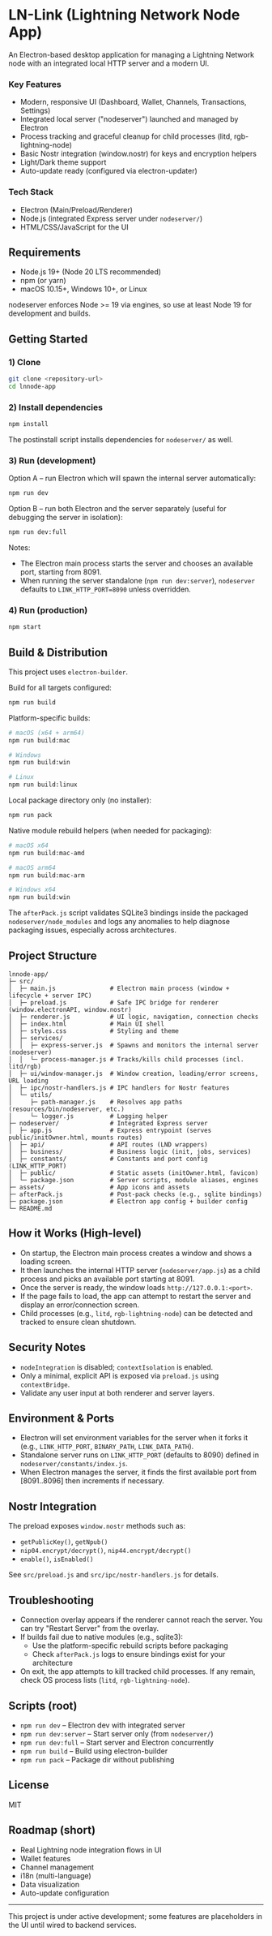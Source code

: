 # LN-Link (Lightning Network Node App)

An Electron-based desktop application for managing a Lightning Network node with an integrated local HTTP server and a modern UI.

### Key Features

- Modern, responsive UI (Dashboard, Wallet, Channels, Transactions, Settings)
- Integrated local server ("nodeserver") launched and managed by Electron
- Process tracking and graceful cleanup for child processes (litd, rgb-lightning-node)
- Basic Nostr integration (window.nostr) for keys and encryption helpers
- Light/Dark theme support
- Auto-update ready (configured via electron-updater)

### Tech Stack

- Electron (Main/Preload/Renderer)
- Node.js (integrated Express server under `nodeserver/`)
- HTML/CSS/JavaScript for the UI

## Requirements

- Node.js 19+ (Node 20 LTS recommended)
- npm (or yarn)
- macOS 10.15+, Windows 10+, or Linux

nodeserver enforces Node >= 19 via engines, so use at least Node 19 for development and builds.

## Getting Started

### 1) Clone

```bash
git clone <repository-url>
cd lnnode-app
```

### 2) Install dependencies

```bash
npm install
```

The postinstall script installs dependencies for `nodeserver/` as well.

### 3) Run (development)

Option A – run Electron which will spawn the internal server automatically:

```bash
npm run dev
```

Option B – run both Electron and the server separately (useful for debugging the server in isolation):

```bash
npm run dev:full
```

Notes:
- The Electron main process starts the server and chooses an available port, starting from 8091.
- When running the server standalone (`npm run dev:server`), `nodeserver` defaults to `LINK_HTTP_PORT=8090` unless overridden.

### 4) Run (production)

```bash
npm start
```

## Build & Distribution

This project uses `electron-builder`.

Build for all targets configured:

```bash
npm run build
```

Platform-specific builds:

```bash
# macOS (x64 + arm64)
npm run build:mac

# Windows
npm run build:win

# Linux
npm run build:linux
```

Local package directory only (no installer):

```bash
npm run pack
```

Native module rebuild helpers (when needed for packaging):

```bash
# macOS x64
npm run build:mac-amd

# macOS arm64
npm run build:mac-arm

# Windows x64
npm run build:win
```

The `afterPack.js` script validates SQLite3 bindings inside the packaged `nodeserver/node_modules` and logs any anomalies to help diagnose packaging issues, especially across architectures.

## Project Structure

```
lnnode-app/
├─ src/
│  ├─ main.js               # Electron main process (window + lifecycle + server IPC)
│  ├─ preload.js            # Safe IPC bridge for renderer (window.electronAPI, window.nostr)
│  ├─ renderer.js           # UI logic, navigation, connection checks
│  ├─ index.html            # Main UI shell
│  ├─ styles.css            # Styling and theme
│  ├─ services/
│  │  ├─ express-server.js  # Spawns and monitors the internal server (nodeserver)
│  │  └─ process-manager.js # Tracks/kills child processes (incl. litd/rgb)
│  ├─ ui/window-manager.js  # Window creation, loading/error screens, URL loading
│  ├─ ipc/nostr-handlers.js # IPC handlers for Nostr features
│  └─ utils/
│     ├─ path-manager.js    # Resolves app paths (resources/bin/nodeserver, etc.)
│     └─ logger.js          # Logging helper
├─ nodeserver/              # Integrated Express server
│  ├─ app.js                # Express entrypoint (serves public/initOwner.html, mounts routes)
│  ├─ api/                  # API routes (LND wrappers)
│  ├─ business/             # Business logic (init, jobs, services)
│  ├─ constants/            # Constants and port config (LINK_HTTP_PORT)
│  ├─ public/               # Static assets (initOwner.html, favicon)
│  └─ package.json          # Server scripts, module aliases, engines
├─ assets/                  # App icons and assets
├─ afterPack.js             # Post-pack checks (e.g., sqlite bindings)
├─ package.json             # Electron app config + builder config
└─ README.md
```

## How it Works (High-level)

- On startup, the Electron main process creates a window and shows a loading screen.
- It then launches the internal HTTP server (`nodeserver/app.js`) as a child process and picks an available port starting at 8091.
- Once the server is ready, the window loads `http://127.0.0.1:<port>`.
- If the page fails to load, the app can attempt to restart the server and display an error/connection screen.
- Child processes (e.g., `litd`, `rgb-lightning-node`) can be detected and tracked to ensure clean shutdown.

## Security Notes

- `nodeIntegration` is disabled; `contextIsolation` is enabled.
- Only a minimal, explicit API is exposed via `preload.js` using `contextBridge`.
- Validate any user input at both renderer and server layers.

## Environment & Ports

- Electron will set environment variables for the server when it forks it (e.g., `LINK_HTTP_PORT`, `BINARY_PATH`, `LINK_DATA_PATH`).
- Standalone server runs on `LINK_HTTP_PORT` (defaults to 8090) defined in `nodeserver/constants/index.js`.
- When Electron manages the server, it finds the first available port from [8091..8096] then increments if necessary.

## Nostr Integration

The preload exposes `window.nostr` methods such as:

- `getPublicKey()`, `getNpub()`
- `nip04.encrypt/decrypt()`, `nip44.encrypt/decrypt()`
- `enable()`, `isEnabled()`

See `src/preload.js` and `src/ipc/nostr-handlers.js` for details.

## Troubleshooting

- Connection overlay appears if the renderer cannot reach the server. You can try "Restart Server" from the overlay.
- If builds fail due to native modules (e.g., sqlite3):
  - Use the platform-specific rebuild scripts before packaging
  - Check `afterPack.js` logs to ensure bindings exist for your architecture
- On exit, the app attempts to kill tracked child processes. If any remain, check OS process lists (`litd`, `rgb-lightning-node`).

## Scripts (root)

- `npm run dev` – Electron dev with integrated server
- `npm run dev:server` – Start server only (from `nodeserver/`)
- `npm run dev:full` – Start server and Electron concurrently
- `npm run build` – Build using electron-builder
- `npm run pack` – Package dir without publishing

## License

MIT

## Roadmap (short)

- Real Lightning node integration flows in UI
- Wallet features
- Channel management
- i18n (multi-language)
- Data visualization
- Auto-update configuration

---

This project is under active development; some features are placeholders in the UI until wired to backend services.